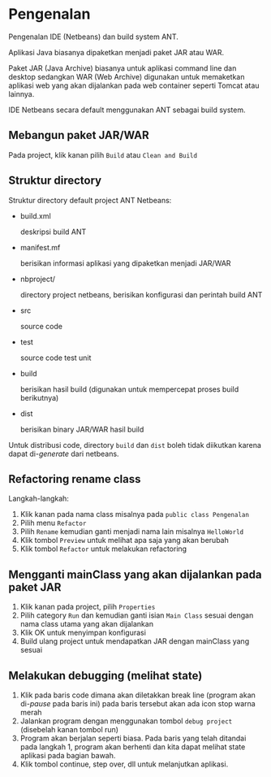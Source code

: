 # Pengenalan

Pengenalan IDE (Netbeans) dan build system ANT.

Aplikasi Java biasanya dipaketkan menjadi paket JAR atau WAR.

Paket JAR (Java Archive) biasanya untuk aplikasi command line dan desktop sedangkan WAR (Web Archive) digunakan untuk memaketkan aplikasi web yang akan dijalankan pada web container seperti Tomcat atau lainnya.

IDE Netbeans secara default menggunakan ANT sebagai build system.

## Mebangun paket JAR/WAR

Pada project, klik kanan pilih `Build` atau `Clean and Build`

## Struktur directory

Struktur directory default project ANT Netbeans:

- build.xml

  deskripsi build ANT

- manifest.mf
 
  berisikan informasi aplikasi yang dipaketkan menjadi JAR/WAR

- nbproject/

  directory project netbeans, berisikan konfigurasi dan perintah build ANT

- src

  source code

- test

  source code test unit

- build

  berisikan hasil build (digunakan untuk mempercepat proses build berikutnya)

- dist

  berisikan binary JAR/WAR hasil build

Untuk distribusi code, directory `build` dan `dist` boleh tidak diikutkan karena dapat di-*generate* dari netbeans.

## Refactoring rename class

Langkah-langkah:
1. Klik kanan pada nama class misalnya pada `public class Pengenalan`
2. Pilih menu `Refactor`
3. Pilih `Rename` kemudian ganti menjadi nama lain misalnya `HelloWorld`
4. Klik tombol `Preview` untuk melihat apa saja yang akan berubah
5. Klik tombol `Refactor` untuk melakukan refactoring

## Mengganti mainClass yang akan dijalankan pada paket JAR

1. Klik kanan pada project, pilih `Properties`
2. Pilih category `Run` dan kemudian ganti isian `Main Class` sesuai dengan nama class utama yang akan dijalankan
3. Klik OK untuk menyimpan konfigurasi
4. Build ulang project untuk mendapatkan JAR dengan mainClass yang sesuai

## Melakukan debugging (melihat state)

1. Klik pada baris code dimana akan diletakkan break line (program akan di-*pause* pada baris ini) pada baris tersebut akan ada icon stop warna merah
2. Jalankan program dengan menggunakan tombol `debug project` (disebelah kanan tombol run)
3. Program akan berjalan seperti biasa. Pada baris yang telah ditandai pada langkah 1, program akan berhenti dan kita dapat melihat state aplikasi pada bagian bawah.
4. Klik tombol continue, step over, dll untuk melanjutkan aplikasi.